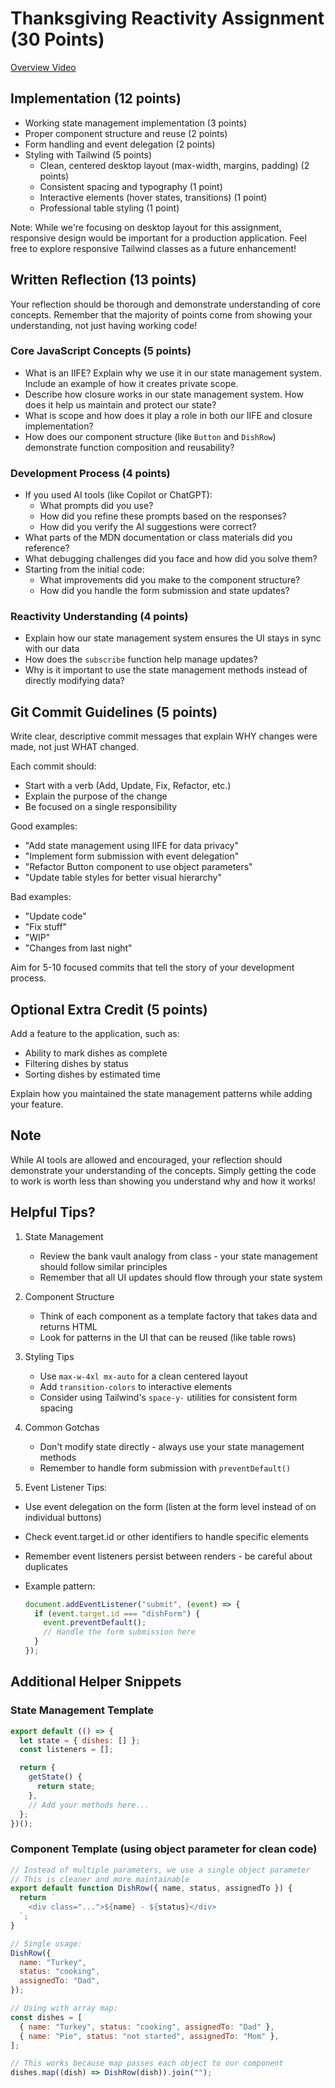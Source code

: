 # Thanksgiving Reactivity Assignment (30 Points)

[Overview Video](https://somup.com/cZXODAJC7N)

## Implementation (12 points)

- Working state management implementation (3 points)
- Proper component structure and reuse (2 points)
- Form handling and event delegation (2 points)
- Styling with Tailwind (5 points)
  - Clean, centered desktop layout (max-width, margins, padding) (2 points)
  - Consistent spacing and typography (1 point)
  - Interactive elements (hover states, transitions) (1 point)
  - Professional table styling (1 point)

Note: While we're focusing on desktop layout for this assignment, responsive design would be important for a production application. Feel free to explore responsive Tailwind classes as a future enhancement!

## Written Reflection (13 points)

Your reflection should be thorough and demonstrate understanding of core concepts. Remember that the majority of points come from showing your understanding, not just having working code!

### Core JavaScript Concepts (5 points)

- What is an IIFE? Explain why we use it in our state management system. Include an example of how it creates private scope.
- Describe how closure works in our state management system. How does it help us maintain and protect our state?
- What is scope and how does it play a role in both our IIFE and closure implementation?
- How does our component structure (like `Button` and `DishRow`) demonstrate function composition and reusability?

### Development Process (4 points)

- If you used AI tools (like Copilot or ChatGPT):
  - What prompts did you use?
  - How did you refine these prompts based on the responses?
  - How did you verify the AI suggestions were correct?
- What parts of the MDN documentation or class materials did you reference?
- What debugging challenges did you face and how did you solve them?
- Starting from the initial code:
  - What improvements did you make to the component structure?
  - How did you handle the form submission and state updates?

### Reactivity Understanding (4 points)

- Explain how our state management system ensures the UI stays in sync with our data
- How does the `subscribe` function help manage updates?
- Why is it important to use the state management methods instead of directly modifying data?

## Git Commit Guidelines (5 points)

Write clear, descriptive commit messages that explain WHY changes were made, not just WHAT changed.

Each commit should:

- Start with a verb (Add, Update, Fix, Refactor, etc.)
- Explain the purpose of the change
- Be focused on a single responsibility

Good examples:

- "Add state management using IIFE for data privacy"
- "Implement form submission with event delegation"
- "Refactor Button component to use object parameters"
- "Update table styles for better visual hierarchy"

Bad examples:

- "Update code"
- "Fix stuff"
- "WIP"
- "Changes from last night"

Aim for 5-10 focused commits that tell the story of your development process.

## Optional Extra Credit (5 points)

Add a feature to the application, such as:

- Ability to mark dishes as complete
- Filtering dishes by status
- Sorting dishes by estimated time

Explain how you maintained the state management patterns while adding your feature.

## Note

While AI tools are allowed and encouraged, your reflection should demonstrate your understanding of the concepts. Simply getting the code to work is worth less than showing you understand why and how it works!

## Helpful Tips?

1. State Management

   - Review the bank vault analogy from class - your state management should follow similar principles
   - Remember that all UI updates should flow through your state system

2. Component Structure

   - Think of each component as a template factory that takes data and returns HTML
   - Look for patterns in the UI that can be reused (like table rows)

3. Styling Tips

   - Use `max-w-4xl mx-auto` for a clean centered layout
   - Add `transition-colors` to interactive elements
   - Consider using Tailwind's `space-y-` utilities for consistent form spacing

4. Common Gotchas

   - Don't modify state directly - always use your state management methods
   - Remember to handle form submission with `preventDefault()`

5. Event Listener Tips:

- Use event delegation on the form (listen at the form level instead of on individual buttons)
- Check event.target.id or other identifiers to handle specific elements
- Remember event listeners persist between renders - be careful about duplicates
- Example pattern:

  ```js
  document.addEventListener("submit", (event) => {
    if (event.target.id === "dishForm") {
      event.preventDefault();
      // Handle the form submission here
    }
  });
  ```

## Additional Helper Snippets

### State Management Template

```js
export default (() => {
  let state = { dishes: [] };
  const listeners = [];

  return {
    getState() {
      return state;
    },
    // Add your methods here...
  };
})();
```

### Component Template (using object parameter for clean code)

```js
// Instead of multiple parameters, we use a single object parameter
// This is cleaner and more maintainable
export default function DishRow({ name, status, assignedTo }) {
  return `
    <div class="...">${name} - ${status}</div>
  `;
}

// Single usage:
DishRow({
  name: "Turkey",
  status: "cooking",
  assignedTo: "Dad",
});

// Using with array map:
const dishes = [
  { name: "Turkey", status: "cooking", assignedTo: "Dad" },
  { name: "Pie", status: "not started", assignedTo: "Mom" },
];

// This works because map passes each object to our component
dishes.map((dish) => DishRow(dish)).join("");
```
